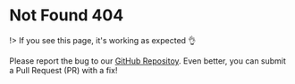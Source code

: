 # Not Found 404

!> If you see this page, it's working as expected :ok_hand:

Please report the bug to our [GitHub Repositoy](https://github.com/longshilin/wiki-BehaviorDesigner/issues/new?assignees=&labels=&template=bug_report.md&title=). Even better, you can submit a Pull Request (PR) with a fix!
